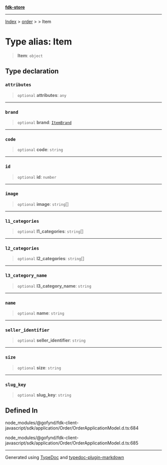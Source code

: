 [**fdk-store**](../../../README.md)
***

[Index](../../../API.md) > [order](../../README.md) > [<internal>](../README.md) > Item

# Type alias: Item

> **Item**: `object`

## Type declaration

### `attributes`

> `optional` **attributes**: `any`

***

### `brand`

> `optional` **brand**: [`ItemBrand`](type-alias.ItemBrand.md)

***

### `code`

> `optional` **code**: `string`

***

### `id`

> `optional` **id**: `number`

***

### `image`

> `optional` **image**: `string`[]

***

### `l1_categories`

> `optional` **l1\_categories**: `string`[]

***

### `l2_categories`

> `optional` **l2\_categories**: `string`[]

***

### `l3_category_name`

> `optional` **l3\_category\_name**: `string`

***

### `name`

> `optional` **name**: `string`

***

### `seller_identifier`

> `optional` **seller\_identifier**: `string`

***

### `size`

> `optional` **size**: `string`

***

### `slug_key`

> `optional` **slug\_key**: `string`

## Defined In

node\_modules/@gofynd/fdk-client-javascript/sdk/application/Order/OrderApplicationModel.d.ts:684

node\_modules/@gofynd/fdk-client-javascript/sdk/application/Order/OrderApplicationModel.d.ts:685

***
Generated using [TypeDoc](https://typedoc.org/) and [typedoc-plugin-markdown](https://www.npmjs.com/package/typedoc-plugin-markdown)
